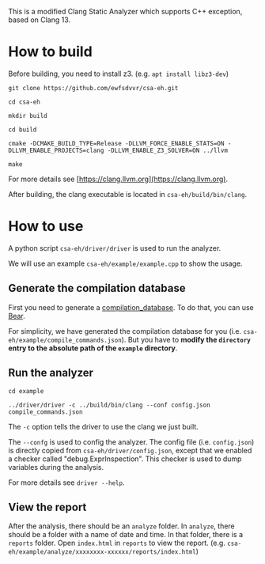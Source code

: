
This is a modified Clang Static Analyzer which supports C++ exception, based on Clang 13.

# How to build

Before building, you need to install z3. (e.g. `apt install libz3-dev`)

`git clone https://github.com/ewfsdvvr/csa-eh.git`

`cd csa-eh`

`mkdir build`

`cd build`

`cmake -DCMAKE_BUILD_TYPE=Release -DLLVM_FORCE_ENABLE_STATS=ON -DLLVM_ENABLE_PROJECTS=clang -DLLVM_ENABLE_Z3_SOLVER=ON ../llvm`

`make`

For more details see [https://clang.llvm.org](https://clang.llvm.org).

After building, the clang executable is located in `csa-eh/build/bin/clang`.

# How to use

A python script `csa-eh/driver/driver` is used to run the analyzer.

We will use an example `csa-eh/example/example.cpp` to show the usage.

## Generate the compilation database

First you need to generate a [compilation_database](https://clang.llvm.org/docs/JSONCompilationDatabase.html). To do that, you can use [Bear](https://github.com/rizsotto/Bear).

For simplicity, we have generated the compilation database for you (i.e. `csa-eh/example/compile_commands.json`). But you have to **modify the `directory` entry to the absolute path of the `example` directory**.

## Run the analyzer

`cd example`

`../driver/driver -c ../build/bin/clang --conf config.json compile_commands.json`

The `-c` option tells the driver to use the clang we just built.

The `--confg` is used to config the analyzer. The config file (i.e. `config.json`) is directly copied from `csa-eh/driver/config.json`, except that we enabled a checker called "debug.ExprInspection". This checker is used to dump variables during the analysis.

For more details see `driver --help`.

## View the report

After the analysis, there should be an `analyze` folder. In `analyze`, there should be a folder with a name of date and time. In that folder, there is a `reports` folder. Open `index.html` in `reports` to view the report. (e.g. `csa-eh/example/analyze/xxxxxxxx-xxxxxx/reports/index.html`)